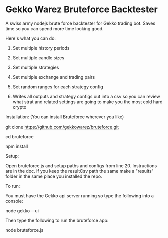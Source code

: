# Gekko Warez Bruteforce Backtester

A swiss army nodejs brute force backtester for Gekko trading bot. Saves time so you can spend more time looking good. 

Here's what you can do:

1) Set multiple history periods

2) Set multiple candle sizes

3) Set multiple strategies

4) Set multiple exchange and trading pairs

5) Set random ranges for each strategy config

6) Writes all outputs and strategy configs out into a csv so you can review what strat and related settings are going to make you the most cold hard crypto

Installation:
(You can install Bruteforce wherever you like)

git clone https://github.com/gekkowarez/bruteforce.git

cd bruteforce

npm install


Setup:

Open bruteforce.js and setup paths and configs from line 20. Instructions are in the doc.
If you keep the resultCsv path the same make a "results" folder in the same place you installed the repo.

To run:

You must have the Gekko api server running so type the following into a console:

node gekko --ui 

Then type the following to run the bruteforce app:

node bruteforce.js



